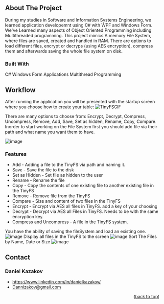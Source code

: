 
## About The Project

During my studies in Software and Information Systems Engineering, we learned application developemnt using C# with WPF and Windows Form.
We've Learned many aspects of Object Oriented Programming including Multithreaded programming.
This project mimics A memory File System, where files are saved, created and handled in RAM.
There are options to load different files, encrypt or decryps (using AES encryption), compress them and afterwards saving the whole file system on disk.

### Built With
C# Windows Form Applications
Multithread Programming
## Workflow

After running the application you will be presented with the startup screen where you choose how to create your table:
![TinyFSGIF](https://github.com/DannyKazakov/TinyMemFS/assets/113122323/f6a30dbb-5eb6-49ea-82ad-1064a7c6fa8d)

There are many options to choose from: Encrypt, Decrypt, Compress, Uncompress, Remove, Add, Save, Set as hidden, Rename, Copy, Compare.
Inorder to start working on the File System first you should add file via their path and what name you want them to have.

![image](https://github.com/DannyKazakov/TinyMemFS/assets/113122323/f40266f5-6418-4e6c-a4a4-8be98f2121e4)
### Features
* Add - Adding a file to the TinyFS via path and naming it.
* Save - Save the file to the disk
* Set as Hidden - Set file as hidden to the user
* Rename - Rename the file
* Copy - Copy the contents of one existing file to another existing file in the TinyFS
* Remove - Remove file from the TinyFS
* Compare - Size and content of two files in the TinyFS
* Encrypt - Encrypt via AES all files in TinyFS. add a key of your choosing
* Decrypt - Decrypt via AES all Files in TinyFS. Needs to be with the same encryption key.
* Compress and Uncompress - A file in the TinyFS system.

You have the ability of saving the fileSystem and load an existing one.
![image](https://github.com/DannyKazakov/TinyMemFS/assets/113122323/7f881ef7-1bee-4df9-84a6-f3bfc1d93d63)
Display all files in the TinyFS to the screen
![image](https://github.com/DannyKazakov/TinyMemFS/assets/113122323/c26f6ccf-b5f2-400f-9705-76d8362c7f9a)
Sort The Files by Name, Date or Size
![image](https://github.com/DannyKazakov/TinyMemFS/assets/113122323/b4dc43fe-f39a-4e3b-9115-cd81ceddee2b)


## Contact

### Daniel Kazakov
* https://www.linkedin.com/in/danielkazakov/
* Dannizakov@gmail.com
<p align="right">(<a href="#readme-top">back to top</a>)</p>



